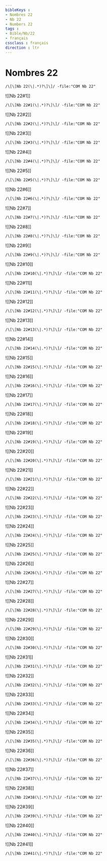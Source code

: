 ```yaml
---
bibleKeys : 
- Nombres 22
- Nb 22
- Numbers 22
tags : 
- Bible/Nb/22
- français
cssclass : français
direction : ltr
---
```


# Nombres 22

```query
/\[\[Nb 22(\|.*)?\]\]/ -file:"COM Nb 22"
```



![[Nb 22#1]]

```query
/\[\[Nb 22#1(\|.*)?\]\]/ -file:"COM Nb 22"
```

![[Nb 22#2]]

```query
/\[\[Nb 22#2(\|.*)?\]\]/ -file:"COM Nb 22"
```

![[Nb 22#3]]

```query
/\[\[Nb 22#3(\|.*)?\]\]/ -file:"COM Nb 22"
```

![[Nb 22#4]]

```query
/\[\[Nb 22#4(\|.*)?\]\]/ -file:"COM Nb 22"
```

![[Nb 22#5]]

```query
/\[\[Nb 22#5(\|.*)?\]\]/ -file:"COM Nb 22"
```

![[Nb 22#6]]

```query
/\[\[Nb 22#6(\|.*)?\]\]/ -file:"COM Nb 22"
```

![[Nb 22#7]]

```query
/\[\[Nb 22#7(\|.*)?\]\]/ -file:"COM Nb 22"
```

![[Nb 22#8]]

```query
/\[\[Nb 22#8(\|.*)?\]\]/ -file:"COM Nb 22"
```

![[Nb 22#9]]

```query
/\[\[Nb 22#9(\|.*)?\]\]/ -file:"COM Nb 22"
```

![[Nb 22#10]]

```query
/\[\[Nb 22#10(\|.*)?\]\]/ -file:"COM Nb 22"
```

![[Nb 22#11]]

```query
/\[\[Nb 22#11(\|.*)?\]\]/ -file:"COM Nb 22"
```

![[Nb 22#12]]

```query
/\[\[Nb 22#12(\|.*)?\]\]/ -file:"COM Nb 22"
```

![[Nb 22#13]]

```query
/\[\[Nb 22#13(\|.*)?\]\]/ -file:"COM Nb 22"
```

![[Nb 22#14]]

```query
/\[\[Nb 22#14(\|.*)?\]\]/ -file:"COM Nb 22"
```

![[Nb 22#15]]

```query
/\[\[Nb 22#15(\|.*)?\]\]/ -file:"COM Nb 22"
```

![[Nb 22#16]]

```query
/\[\[Nb 22#16(\|.*)?\]\]/ -file:"COM Nb 22"
```

![[Nb 22#17]]

```query
/\[\[Nb 22#17(\|.*)?\]\]/ -file:"COM Nb 22"
```

![[Nb 22#18]]

```query
/\[\[Nb 22#18(\|.*)?\]\]/ -file:"COM Nb 22"
```

![[Nb 22#19]]

```query
/\[\[Nb 22#19(\|.*)?\]\]/ -file:"COM Nb 22"
```

![[Nb 22#20]]

```query
/\[\[Nb 22#20(\|.*)?\]\]/ -file:"COM Nb 22"
```

![[Nb 22#21]]

```query
/\[\[Nb 22#21(\|.*)?\]\]/ -file:"COM Nb 22"
```

![[Nb 22#22]]

```query
/\[\[Nb 22#22(\|.*)?\]\]/ -file:"COM Nb 22"
```

![[Nb 22#23]]

```query
/\[\[Nb 22#23(\|.*)?\]\]/ -file:"COM Nb 22"
```

![[Nb 22#24]]

```query
/\[\[Nb 22#24(\|.*)?\]\]/ -file:"COM Nb 22"
```

![[Nb 22#25]]

```query
/\[\[Nb 22#25(\|.*)?\]\]/ -file:"COM Nb 22"
```

![[Nb 22#26]]

```query
/\[\[Nb 22#26(\|.*)?\]\]/ -file:"COM Nb 22"
```

![[Nb 22#27]]

```query
/\[\[Nb 22#27(\|.*)?\]\]/ -file:"COM Nb 22"
```

![[Nb 22#28]]

```query
/\[\[Nb 22#28(\|.*)?\]\]/ -file:"COM Nb 22"
```

![[Nb 22#29]]

```query
/\[\[Nb 22#29(\|.*)?\]\]/ -file:"COM Nb 22"
```

![[Nb 22#30]]

```query
/\[\[Nb 22#30(\|.*)?\]\]/ -file:"COM Nb 22"
```

![[Nb 22#31]]

```query
/\[\[Nb 22#31(\|.*)?\]\]/ -file:"COM Nb 22"
```

![[Nb 22#32]]

```query
/\[\[Nb 22#32(\|.*)?\]\]/ -file:"COM Nb 22"
```

![[Nb 22#33]]

```query
/\[\[Nb 22#33(\|.*)?\]\]/ -file:"COM Nb 22"
```

![[Nb 22#34]]

```query
/\[\[Nb 22#34(\|.*)?\]\]/ -file:"COM Nb 22"
```

![[Nb 22#35]]

```query
/\[\[Nb 22#35(\|.*)?\]\]/ -file:"COM Nb 22"
```

![[Nb 22#36]]

```query
/\[\[Nb 22#36(\|.*)?\]\]/ -file:"COM Nb 22"
```

![[Nb 22#37]]

```query
/\[\[Nb 22#37(\|.*)?\]\]/ -file:"COM Nb 22"
```

![[Nb 22#38]]

```query
/\[\[Nb 22#38(\|.*)?\]\]/ -file:"COM Nb 22"
```

![[Nb 22#39]]

```query
/\[\[Nb 22#39(\|.*)?\]\]/ -file:"COM Nb 22"
```

![[Nb 22#40]]

```query
/\[\[Nb 22#40(\|.*)?\]\]/ -file:"COM Nb 22"
```

![[Nb 22#41]]

```query
/\[\[Nb 22#41(\|.*)?\]\]/ -file:"COM Nb 22"
```


